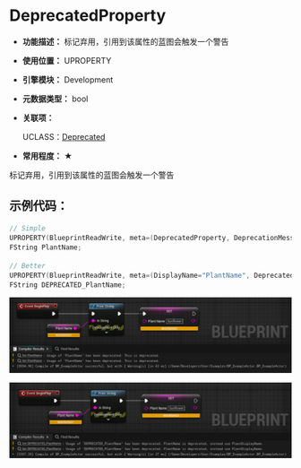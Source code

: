 ﻿# DeprecatedProperty

- **功能描述：** 标记弃用，引用到该属性的蓝图会触发一个警告

- **使用位置：** UPROPERTY

- **引擎模块：** Development

- **元数据类型：** bool

- **关联项：**

  UCLASS：[Deprecated](#Specifier_UCLASS_Development_Deprecated)

- **常用程度：** ★

标记弃用，引用到该属性的蓝图会触发一个警告

## 示例代码：

```cpp
// Simple
UPROPERTY(BlueprintReadWrite, meta=(DeprecatedProperty, DeprecationMessage="This is deprecated"))
FString PlantName;

// Better
UPROPERTY(BlueprintReadWrite, meta=(DisplayName="PlantName", DeprecatedProperty, DeprecationMessage="PlantName is deprecated, instead use PlantDisplayName."))
FString DEPRECATED_PlantName;
```

![Untitled](Meta_Development_DeprecatedProperty_Untitled.png)

![Untitled%201](Meta_Development_DeprecatedProperty_Untitled_1.png)